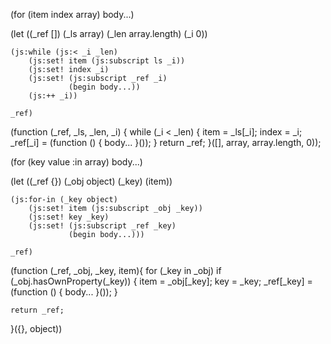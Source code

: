 (for (item index array) body...)

(let ((_ref [])
      (_ls  array)
      (_len array.length)
      (_i  0))

    (js:while (js:< _i _len)
        (js:set! item (js:subscript ls _i))
        (js:set! index _i)
        (js:set! (js:subscript _ref _i) 
                 (begin body...))
        (js:++ _i))

    _ref)

(function (_ref, _ls, _len, _i) {
    while (_i < _len) {
       item  = _ls[_i];
       index = _i;
       _ref[_i] = (function () {
            body...
       }());
    }
    return _ref;
}([], array, array.length, 0));

(for (key value :in array) body...)

(let ((_ref {})
      (_obj object)
      (_key)
      (item))

    (js:for-in (_key object)
        (js:set! item (js:subscript _obj _key))
        (js:set! key _key)
        (js:set! (js:subscript _ref _key)
                 (begin body...)))

    _ref)

(function (_ref, _obj, _key, item){
    for (_key in _obj) if (_obj.hasOwnProperty(_key)) {
       item = _obj[_key];
       key  = _key;
       _ref[_key] = (function () {
            body... 
        }());
    }

    return _ref;
}({}, object))
